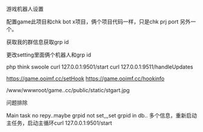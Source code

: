 游戏机器人设置


配置game此项目和chk bot x项目，俩个项目代码一样，只是chk prj port 另外一个。



获取我的群信息获取grp id 


更改setting里面俩个机器人和grp id



php think swoole
curl 127.0.0.1:9501/start
curl 127.0.0.1:9511/handleUpdates

https://game.ooimf.cc/setHook
https://game.ooimf.cc/hookinfo

/www/wwwroot/game..cc/public/static/stgart.jpg

问题排除

Main task no repy..maybe grpid not set,,,set grpid in db..
多个信息，重新启动主任务，启动主循环curl 127.0.0.1:9501/start






